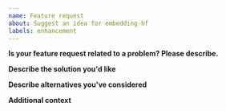 ```yaml
---
name: Feature request
about: Suggest an idea for embedding-hf
labels: enhancement
---
```


**Is your feature request related to a problem? Please describe.**

**Describe the solution you'd like**

**Describe alternatives you've considered**

**Additional context**
